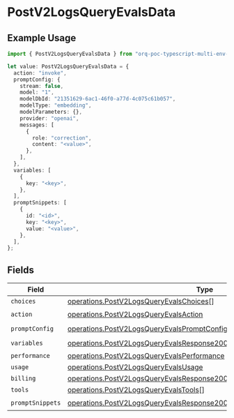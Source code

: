 # PostV2LogsQueryEvalsData

## Example Usage

```typescript
import { PostV2LogsQueryEvalsData } from "orq-poc-typescript-multi-env-version/models/operations";

let value: PostV2LogsQueryEvalsData = {
  action: "invoke",
  promptConfig: {
    stream: false,
    model: "1",
    modelDbId: "21351629-6ac1-46f0-a77d-4c075c61b057",
    modelType: "embedding",
    modelParameters: {},
    provider: "openai",
    messages: [
      {
        role: "correction",
        content: "<value>",
      },
    ],
  },
  variables: [
    {
      key: "<key>",
    },
  ],
  promptSnippets: [
    {
      id: "<id>",
      key: "<key>",
      value: "<value>",
    },
  ],
};
```

## Fields

| Field                                                                                                                                                                | Type                                                                                                                                                                 | Required                                                                                                                                                             | Description                                                                                                                                                          |
| -------------------------------------------------------------------------------------------------------------------------------------------------------------------- | -------------------------------------------------------------------------------------------------------------------------------------------------------------------- | -------------------------------------------------------------------------------------------------------------------------------------------------------------------- | -------------------------------------------------------------------------------------------------------------------------------------------------------------------- |
| `choices`                                                                                                                                                            | [operations.PostV2LogsQueryEvalsChoices](../../models/operations/postv2logsqueryevalschoices.md)[]                                                                   | :heavy_minus_sign:                                                                                                                                                   | N/A                                                                                                                                                                  |
| `action`                                                                                                                                                             | [operations.PostV2LogsQueryEvalsAction](../../models/operations/postv2logsqueryevalsaction.md)                                                                       | :heavy_check_mark:                                                                                                                                                   | N/A                                                                                                                                                                  |
| `promptConfig`                                                                                                                                                       | [operations.PostV2LogsQueryEvalsPromptConfig](../../models/operations/postv2logsqueryevalspromptconfig.md)                                                           | :heavy_check_mark:                                                                                                                                                   | N/A                                                                                                                                                                  |
| `variables`                                                                                                                                                          | [operations.PostV2LogsQueryEvalsResponse200ApplicationJSONVariables](../../models/operations/postv2logsqueryevalsresponse200applicationjsonvariables.md)[]           | :heavy_check_mark:                                                                                                                                                   | N/A                                                                                                                                                                  |
| `performance`                                                                                                                                                        | [operations.PostV2LogsQueryEvalsPerformance](../../models/operations/postv2logsqueryevalsperformance.md)                                                             | :heavy_minus_sign:                                                                                                                                                   | N/A                                                                                                                                                                  |
| `usage`                                                                                                                                                              | [operations.PostV2LogsQueryEvalsUsage](../../models/operations/postv2logsqueryevalsusage.md)                                                                         | :heavy_minus_sign:                                                                                                                                                   | N/A                                                                                                                                                                  |
| `billing`                                                                                                                                                            | [operations.PostV2LogsQueryEvalsResponse200ApplicationJSONBilling](../../models/operations/postv2logsqueryevalsresponse200applicationjsonbilling.md)                 | :heavy_minus_sign:                                                                                                                                                   | N/A                                                                                                                                                                  |
| `tools`                                                                                                                                                              | [operations.PostV2LogsQueryEvalsTools](../../models/operations/postv2logsqueryevalstools.md)[]                                                                       | :heavy_minus_sign:                                                                                                                                                   | N/A                                                                                                                                                                  |
| `promptSnippets`                                                                                                                                                     | [operations.PostV2LogsQueryEvalsResponse200ApplicationJSONPromptSnippets](../../models/operations/postv2logsqueryevalsresponse200applicationjsonpromptsnippets.md)[] | :heavy_check_mark:                                                                                                                                                   | N/A                                                                                                                                                                  |